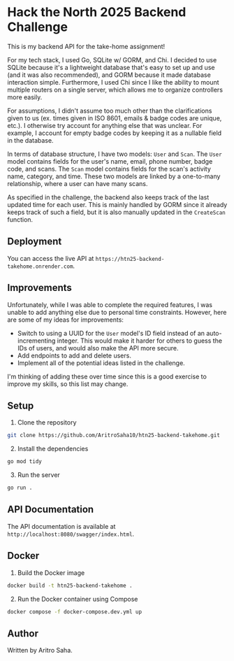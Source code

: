 # Hack the North 2025 Backend Challenge

This is my backend API for the take-home assignment! 

For my tech stack, I used Go, SQLite w/ GORM, and Chi. I decided to use SQLite because it's a lightweight database that's easy to set up and use (and it was also recommended), and GORM because it made database interaction simple. Furthermore, I used Chi since I like the ability to mount multiple routers on a single server, which allows me to organize controllers more easily.

For assumptions, I didn't assume too much other than the clarifications given to us (ex. times given in ISO 8601, emails & badge codes are unique, etc.). I otherwise try account for anything else that was unclear. For example, I account for empty badge codes by keeping it as a nullable field in the database.

In terms of database structure, I have two models: `User` and `Scan`. The `User` model contains fields for the user's name, email, phone number, badge code, and scans. The `Scan` model contains fields for the scan's activity name, category, and time. These two models are linked by a one-to-many relationship, where a user can have many scans.

As specified in the challenge, the backend also keeps track of the last updated time for each user. This is mainly handled by GORM since it already keeps track of such a field, but it is also manually updated in the `CreateScan` function.

## Deployment
You can access the live API at `https://htn25-backend-takehome.onrender.com`.

## Improvements
Unfortunately, while I was able to complete the required features, I was unable to add anything else due to personal time constraints. However, here are some of my ideas for improvements:
- Switch to using a UUID for the `User` model's ID field instead of an auto-incrementing integer. This would make it harder for others to guess the IDs of users, and would also make the API more secure.
- Add endpoints to add and delete users.
- Implement all of the potential ideas listed in the challenge.

I'm thinking of adding these over time since this is a good exercise to improve my skills, so this list may change.

## Setup

1. Clone the repository

```bash
git clone https://github.com/AritroSaha10/htn25-backend-takehome.git
```

2. Install the dependencies

```bash
go mod tidy
```

3. Run the server

```bash
go run .
```

## API Documentation

The API documentation is available at `http://localhost:8080/swagger/index.html`.

## Docker

1. Build the Docker image

```bash
docker build -t htn25-backend-takehome .
```

2. Run the Docker container using Compose

```bash
docker compose -f docker-compose.dev.yml up
```

## Author

Written by Aritro Saha.
